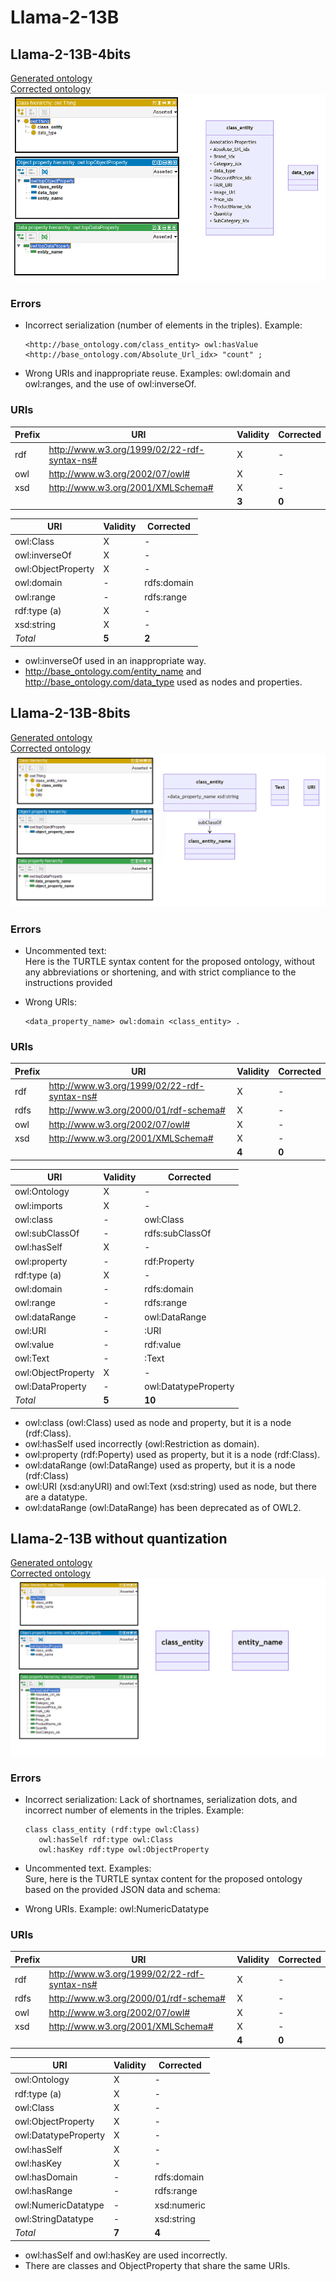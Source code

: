 # Llama-2-13B

## Llama-2-13B-4bits

[Generated ontology](./4bits_ontology.txt)
<br>
[Corrected ontology](./4bits_ontology_corrected.txt)
<br>
![](./4bits_ontology_corrected.png)

### Errors

-   Incorrect serialization (number of elements in the triples). Example:
    ```
    <http://base_ontology.com/class_entity> owl:hasValue <http://base_ontology.com/Absolute_Url_idx> "count" ;
    ```

-   Wrong URIs and inappropriate reuse. Examples: owl:domain and owl:ranges, and the use of owl:inverseOf.


### URIs

| Prefix | URI                                           | Validity | Corrected |
|--------|-----------------------------------------------|----------|-----------|
| rdf    | http://www.w3.org/1999/02/22-rdf-syntax-ns#   | X        | -         |
| owl    | http://www.w3.org/2002/07/owl#                | X        | -         |
| xsd    | http://www.w3.org/2001/XMLSchema#             | X        | -         |
|        |                                               | **3**    | **0**     |

| URI                | Validity | Corrected   |
|--------------------|----------|-------------|
| owl:Class          | X        | -           |
| owl:inverseOf      | X        | -           |
| owl:ObjectProperty | X        | -           |
| owl:domain         | -        | rdfs:domain |
| owl:range          | -        | rdfs:range  |
| rdf:type (a)       | X        | -           |
| xsd:string         | X        | -           |
| *Total*            | **5**    | **2**       |

- owl:inverseOf used in an inappropriate way.
- <http://base_ontology.com/entity_name> and <http://base_ontology.com/data_type> used as nodes and properties.


## Llama-2-13B-8bits

[Generated ontology](./8bits_ontology.txt)
<br>
[Corrected ontology](./8bits_ontology_corrected.txt)
<br>
![](./8bits_ontology_corrected.png)


### Errors

-   Uncommented text: <br>
    Here is the TURTLE syntax content for the proposed ontology, without any abbreviations or shortening, and with strict compliance to the instructions provided

-   Wrong URIs:
    ```
    <data_property_name> owl:domain <class_entity> .
    ```


### URIs

| Prefix | URI                                           | Validity | Corrected |
|--------|-----------------------------------------------|----------|-----------|
| rdf    | http://www.w3.org/1999/02/22-rdf-syntax-ns#   | X        | -         |
| rdfs   | http://www.w3.org/2000/01/rdf-schema#         | X        | -         |
| owl    | http://www.w3.org/2002/07/owl#                | X        | -         |
| xsd    | http://www.w3.org/2001/XMLSchema#             | X        | -         |
|        |                                               | **4**    | **0**     |

| URI                | Validity | Corrected            |
|--------------------|----------|----------------------|
| owl:Ontology       | X        | -                    |
| owl:imports        | X        | -                    |
| owl:class          | -        | owl:Class            |
| owl:subClassOf     | -        | rdfs:subClassOf      |
| owl:hasSelf        | X        | -                    |
| owl:property       | -        | rdf:Property         |
| rdf:type (a)       | X        | -                    |
| owl:domain         | -        | rdfs:domain          |
| owl:range          | -        | rdfs:range           |
| owl:dataRange      | -        | owl:DataRange        |
| owl:URI            | -        | :URI                 |
| owl:value          | -        | rdf:value            |
| owl:Text           | -        | :Text                |
| owl:ObjectProperty | X        | -                    |
| owl:DataProperty   | -        | owl:DatatypeProperty |
| *Total*            | **5**    | **10**               |

- owl:class (owl:Class) used as node and property, but it is a node (rdf:Class).
- owl:hasSelf used incorrectly (owl:Restriction as domain).
- owl:property (rdf:Poperty) used as property, but it is a node (rdf:Class).
- owl:dataRange (owl:DataRange) used as property, but it is a node (rdf:Class)
- owl:URI (xsd:anyURI) and owl:Text (xsd:string) used as node, but there are a datatype.
- owl:dataRange (owl:DataRange) has been deprecated as of OWL2.


## Llama-2-13B without quantization

[Generated ontology](./all_ontology.txt)
<br>
[Corrected ontology](./all_ontology_corrected.txt)
<br>
![](./all_ontology_corrected.png)


### Errors

-   Incorrect serialization: Lack of shortnames, serialization dots, and incorrect number of elements in the triples. Example:
    ```
    class class_entity (rdf:type owl:Class)
       owl:hasSelf rdf:type owl:Class
       owl:hasKey rdf:type owl:ObjectProperty
    ```

-   Uncommented text. Examples: <br>
    Sure, here is the TURTLE syntax content for the proposed ontology based on the provided JSON data and schema:

-   Wrong URIs. Example: owl:NumericDatatype


### URIs

| Prefix | URI                                           | Validity | Corrected |
|--------|-----------------------------------------------|----------|-----------|
| rdf    | http://www.w3.org/1999/02/22-rdf-syntax-ns#   | X        | -         |
| rdfs   | http://www.w3.org/2000/01/rdf-schema#         | X        | -         |
| owl    | http://www.w3.org/2002/07/owl#                | X        | -         |
| xsd    | http://www.w3.org/2001/XMLSchema#             | X        | -         |
|        |                                               | **4**    | **0**     |

| URI                  | Validity | Corrected   |
|----------------------|----------|-------------|
| owl:Ontology         | X        | -           |
| rdf:type (a)         | X        | -           |
| owl:Class            | X        | -           |
| owl:ObjectProperty   | X        | -           |
| owl:DatatypeProperty | X        | -           |
| owl:hasSelf          | X        | -           |
| owl:hasKey           | X        | -           |
| owl:hasDomain        | -        | rdfs:domain |
| owl:hasRange         | -        | rdfs:range  |
| owl:NumericDatatype  | -        | xsd:numeric |
| owl:StringDatatype   | -        | xsd:string  |
| *Total*              | **7**    | **4**       |

-   owl:hasSelf and owl:hasKey are used incorrectly.
-   There are classes and ObjectProperty that share the same URIs.